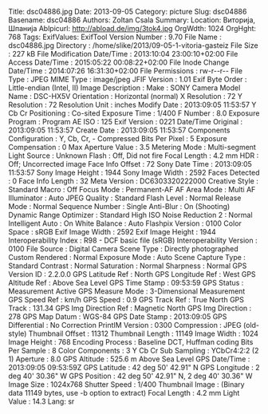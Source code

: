 Title: dsc04886.jpg
Date: 2013-09-05
Category: picture
Slug: dsc04886
Basename: dsc04886
Authors: Zoltan Csala
Summary:
Location: Виторија, Шпанија
Ablpicurl: http://abload.de/img/3tok4.jpg
OrgWdth: 1024
OrgHght: 768
Tags:
ExifValues: ExifTool Version Number : 9.70
            File Name : dsc04886.jpg
            Directory : /home/slike/2013/09-05-1-vitoria-gasteiz
            File Size : 227 kB
            File Modification Date/Time : 2013:10:04 23:00:10+02:00
            File Access Date/Time : 2015:05:22 00:08:22+02:00
            File Inode Change Date/Time : 2014:07:26 16:31:30+02:00
            File Permissions : rw-r--r--
            File Type : JPEG
            MIME Type : image/jpeg
            JFIF Version : 1.01
            Exif Byte Order : Little-endian (Intel, II)
            Image Description :
            Make : SONY
            Camera Model Name : DSC-HX5V
            Orientation : Horizontal (normal)
            X Resolution : 72
            Y Resolution : 72
            Resolution Unit : inches
            Modify Date : 2013:09:05 11:53:57
            Y Cb Cr Positioning : Co-sited
            Exposure Time : 1/400
            F Number : 8.0
            Exposure Program : Program AE
            ISO : 125
            Exif Version : 0221
            Date/Time Original : 2013:09:05 11:53:57
            Create Date : 2013:09:05 11:53:57
            Components Configuration : Y, Cb, Cr, -
            Compressed Bits Per Pixel : 5
            Exposure Compensation : 0
            Max Aperture Value : 3.5
            Metering Mode : Multi-segment
            Light Source : Unknown
            Flash : Off, Did not fire
            Focal Length : 4.2 mm
            HDR : Off; Uncorrected image
            Face Info Offset : 72
            Sony Date Time : 2013:09:05 11:53:57
            Sony Image Height : 1944
            Sony Image Width : 2592
            Faces Detected : 0
            Face Info Length : 32
            Meta Version : DC6303320222000
            Creative Style : Standard
            Macro : Off
            Focus Mode : Permanent-AF
            AF Area Mode : Multi
            AF Illuminator : Auto
            JPEG Quality : Standard
            Flash Level : Normal
            Release Mode : Normal
            Sequence Number : Single
            Anti-Blur : On (Shooting)
            Dynamic Range Optimizer : Standard
            High ISO Noise Reduction 2 : Normal
            Intelligent Auto : On
            White Balance : Auto
            Flashpix Version : 0100
            Color Space : sRGB
            Exif Image Width : 2592
            Exif Image Height : 1944
            Interoperability Index : R98 - DCF basic file (sRGB)
            Interoperability Version : 0100
            File Source : Digital Camera
            Scene Type : Directly photographed
            Custom Rendered : Normal
            Exposure Mode : Auto
            Scene Capture Type : Standard
            Contrast : Normal
            Saturation : Normal
            Sharpness : Normal
            GPS Version ID : 2.2.0.0
            GPS Latitude Ref : North
            GPS Longitude Ref : West
            GPS Altitude Ref : Above Sea Level
            GPS Time Stamp : 09:53:59
            GPS Status : Measurement Active
            GPS Measure Mode : 3-Dimensional Measurement
            GPS Speed Ref : km/h
            GPS Speed : 0.9
            GPS Track Ref : True North
            GPS Track : 131.34
            GPS Img Direction Ref : Magnetic North
            GPS Img Direction : 278
            GPS Map Datum : WGS-84
            GPS Date Stamp : 2013:09:05
            GPS Differential : No Correction
            PrintIM Version : 0300
            Compression : JPEG (old-style)
            Thumbnail Offset : 11312
            Thumbnail Length : 11149
            Image Width : 1024
            Image Height : 768
            Encoding Process : Baseline DCT, Huffman coding
            Bits Per Sample : 8
            Color Components : 3
            Y Cb Cr Sub Sampling : YCbCr4:2:2 (2 1)
            Aperture : 8.0
            GPS Altitude : 525.6 m Above Sea Level
            GPS Date/Time : 2013:09:05 09:53:59Z
            GPS Latitude : 42 deg 50' 42.91" N
            GPS Longitude : 2 deg 40' 30.36" W
            GPS Position : 42 deg 50' 42.91" N, 2 deg 40' 30.36" W
            Image Size : 1024x768
            Shutter Speed : 1/400
            Thumbnail Image : (Binary data 11149 bytes, use -b option to extract)
            Focal Length : 4.2 mm
            Light Value : 14.3
Lang: sr

